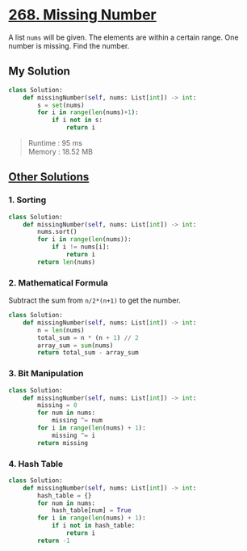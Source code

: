 # [268. Missing Number](https://leetcode.com/problems/missing-number/description/?envType=daily-question&envId=2024-02-20)

A list `nums` will be given. The elements are within a certain range. One number is missing. Find the number.

## My Solution

```python
class Solution:
    def missingNumber(self, nums: List[int]) -> int:
        s = set(nums)
        for i in range(len(nums)+1):
            if i not in s:
                return i

```

> Runtime : 95 ms  
> Memory : 18.52 MB

## [Other Solutions](https://leetcode.com/problems/missing-number/solutions/4754285/faster-lesser-4-methods-sorting-mathematical-formula-bit-manipulation-hash-table)

### 1. Sorting

```python
class Solution:
    def missingNumber(self, nums: List[int]) -> int:
        nums.sort()
        for i in range(len(nums)):
            if i != nums[i]:
                return i
        return len(nums)

```

### 2. Mathematical Formula

Subtract the sum from `n/2*(n+1)` to get the number.

```python
class Solution:
    def missingNumber(self, nums: List[int]) -> int:
        n = len(nums)
        total_sum = n * (n + 1) // 2
        array_sum = sum(nums)
        return total_sum - array_sum

```

### 3. Bit Manipulation

```python
class Solution:
    def missingNumber(self, nums: List[int]) -> int:
        missing = 0
        for num in nums:
            missing ^= num
        for i in range(len(nums) + 1):
            missing ^= i
        return missing

```

### 4. Hash Table

```python
class Solution:
    def missingNumber(self, nums: List[int]) -> int:
        hash_table = {}
        for num in nums:
            hash_table[num] = True
        for i in range(len(nums) + 1):
            if i not in hash_table:
                return i
        return -1

```
